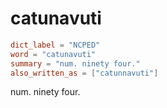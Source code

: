 # catunavuti

``` toml
dict_label = "NCPED"
word = "catunavuti"
summary = "num. ninety four."
also_written_as = ["catunnavuti"]
```

num. ninety four.

